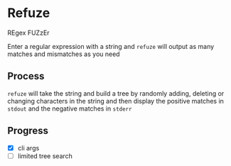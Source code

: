 # Refuze

REgex FUZzEr

Enter a regular expression with a string and `refuze` will output as many matches and mismatches as you need

## Process

`refuze` will take the string and build a tree by randomly adding, deleting or changing characters in the string and then display the positive matches in `stdout` and the negative matches in `stderr`

## Progress

- [x] cli args
- [ ] limited tree search
